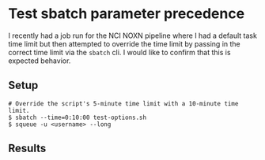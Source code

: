 # Test sbatch parameter precedence

I recently had a job run for the NCI NOXN pipeline where I had a default task
time limit but then attempted to override the time limit by passing in the
correct time limit via the `sbatch` cli.  I would like to confirm that this is
expected behavior.

## Setup

```shell
# Override the script's 5-minute time limit with a 10-minute time limit.
$ sbatch --time=0:10:00 test-options.sh
$ squeue -u <username> --long
```

## Results


